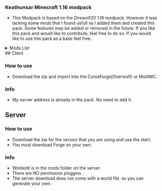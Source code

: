 ### Keathunsar Minecraft 1.16 modpack
- This Modpack is based on the Direwolf20 1.16 modpack. However it was lacking some mods that I found usfull so I added them and created this pack. Some features may be added or removed in the future. If you like this pack and would like to contribute, feel free to do so. If you would like to use this pack as a base feel free.

<details> <summary>Mods List</summary>
absentbydesign-1.16.4-1.3.2.jar</br>
aiotbotania-1.16.4-1.7.1.jar</br>
AkashicTome-1.4-16.jar</br>
AppleSkin-mc1.16.2-forge-1.0.14.jar</br>
appliedenergistics2-8.2.0.jar</br>
archers_paradox-1.16.3-1.1.1.jar</br>
architectury-1.5.105-forge.jar</br>
ars_nouveau-1.16.4-1.11.3.jar</br>
astralsorcery-1.16.4-1.13.9.jar</br>
AutoRegLib-1.6-47.jar</br>
baubley-heart-canisters-1.16.4-1.1.2.jar</br>
BetterAdvancements-1.16.4-0.1.0.104.jar</br>
BloodMagic-1.16.4-3.1.0-15.jar</br>
Bookshelf-1.16.5-10.0.1.jar</br>
Botania-1.16.4-411.jar</br>
botanicalmachinery-1.16.4-0.3.3.jar</br>
BotanyPots-1.16.5-7.0.2.jar</br>
BotanyTrees-1.16.5-3.0.1.jar</br>
buildinggadgets-1.16.4-3.7.3.jar</br>
bwncr-1.16.4-3.9.16.jar</br>
cc-tweaked-1.16.4-1.95.2.jar</br>
charginggadgets-1.3.0.jar</br>
chiselsandbits-0.2.10-RELEASE.jar</br>
chocolate-1.3.0-1.16.4.jar</br>
citadel-1.5.3.jar</br>
ClickMachine-1.16.4-4.3.0.jar</br>
cloth-config-forge-4.1.3.jar</br>
Clumps-6.0.0.13.jar</br>
CodeChickenLib-1.16.4-3.5.1.408-universal.jar</br>
cofh_core-1.16.3-1.1.6.jar</br>
comforts-forge-1.16.4-4.0.1.0.jar</br>
CommonCapabilities-1.16.4-2.5.5.jar</br>
Controlling-7.0.0.12.jar</br>
CookingForBlockheads_1.16.3-9.2.2.jar</br>
create-mc1.16.3_v0.3e.jar</br>
culinaryconstruct-forge-1.16.5-4.0.0.3.jar</br>
curios-forge-1.16.5-4.0.4.0.jar</br>
Cyclic-1.16.5-1.1.5.jar</br>
CyclopsCore-1.16.4-1.11.1.jar</br>
DarkUtilities-1.16.4-7.0.8.jar</br>
DefaultOptions_1.16.3-12.2.0.jar</br>
DeLogger-1.16.5-1.0.9+mc-1.16.5.jar</br>
demagnetize-forge-1.16.2-1.2.2.jar</br>
doomangelring-1.16.4-1.0.0.jar</br>
DungeonCrawl-1.16.3-2.2.4.jar</br>
elevatorid-1.16.5-1.7.12.jar</br>
emojiful-1.16.4-2.1.4.jar</br>
EnchantmentDescriptions-1.16.5-7.0.2.jar</br>
endercompass-3.1.jar</br>
EnderStorage-1.16.4-2.7.1.166-universal.jar</br>
ensorcellation-1.16.3-1.1.2.jar</br>
entangled-1.2.10-mc1.16.5.jar</br>
entitydetectors-1.16.4-1.1.0.1.jar</br>
envirocore-1.16.5-3.0.7.1.jar</br>
envirotech-1.16.5-3.0.7.1.jar</br>
extcaves-2.4.jar</br>
extradisks-1.16.4-1.5.0.jar</br>
ExtraStorage-1.16.4-1.3.1.jar</br>
ExtremeReactors2-1.16.4-2.0.21.jar</br>
extremeSoundMuffler-3.7_Forge-1.16.5.jar</br>
FallingTree-Forge-1.16.5-2.10.0.jar</br>
FastFurnace-1.16.4-4.4.0.jar</br>
FastLeafDecay-v25.jar</br>
FastWorkbench-1.16.4-4.5.0.jar</br>
ferritecore-1.1.1.jar</br>
findme-1.16.3-2.1.0.0.jar</br>
flatbedrock-1.16.4-1.1.6.jar</br>
FluxNetworks-1.16.5-6.1.6.11.jar</br>
FriendlyFire-1.16.4-6.0.3.jar</br>
ftb-backups-2.1.1.6.jar</br>
ftb-chunks-1604.2.2.62.jar</br>
ftb-essentials-1604.1.0.13.jar</br>
ftb-gui-library-1605.2.1.37-forge.jar</br>
ftb-janitor-1604.1.0.17.jar</br>
ftb-janitor-1604.1.0.18.jar</br>
ftb-ranks-1604.1.1.10.jar</br>
ftb-teams-1604.1.0.15-forge.jar</br>
furniture-7.0.0-pre19-1.16.3.jar</br>
geckolib-forge-1.16.5-3.0.12.jar</br>
glassential-forge-1.16.4-1.1.5.jar</br>
gravestone-1.16.5-1.0.1.jar</br>
harvest-1.16.3-1.0.3.jar</br>
ice_ice_baby-1.16.4-3.0.1.jar</br>
ImmersiveEngineering-1.16.5-4.2.1-131.jar</br>
immersiveposts-1.16.3-3.0.0.jar</br>
improved-stations-2.0.1.jar</br>
industrial-foregoing-1.16.5-3.2.9.1-fbef27c.jar</br>
IntegratedCrafting-1.16.4-1.0.11.jar</br>
IntegratedDynamics-1.16.4-1.4.2.jar</br>
IntegratedDynamics-1.16.4-1.4.3.jar</br>
integratednbt-1.16.4-1.4.0.jar</br>
IntegratedTerminals-1.16.4-1.1.1.jar</br>
IntegratedTunnels-1.16.4-1.6.16.jar</br>
inventorysorter-1.16.1-18.1.0.jar</br>
inzheFoPCore-v.1.1.0.jar</br>
ironchest-1.16.4-11.2.10.jar</br>
itemcollectors-1.0.10-mc1.16.5.jar</br>
JAMD-1.1.4-beta+mc-1.16.4.jar</br>
JAVD-2.5.45+mc-1.16.5.jar</br>
jei-1.16.4-7.6.1.66.jar</br>
jeiintegration_1.16.4-6.1.1.11.jar</br>
JustEnoughProfessions-1.16.3-1.1.jar</br>
JustEnoughResources-1.16.4-0.12.0.104.jar</br>
Krate-1.16.4-0.1.2.jar</br>
kubejs-1605.3.6-build.160-forge.jar</br>
kubejs-blood-magic-1604.1.0.4.jar</br>
kubejs-create-1604.1.0.4.jar</br>
kubejs-immersive-engineering-1604.1.0.12.jar</br>
kubejs-mekanism-1604.1.1.6.jar</br>
kubejs-thermal-1604.1.0.5.jar</br>
kubejs-ui-1604.1.0.13-forge.jar</br>
lanterncolors-1.16.3-2.1.1.jar</br>
LibX-1.16.3-1.0.11.jar</br>
light-overlay-5.6.1.jar</br>
Lollipop-1.16.4-3.2.5.jar</br>
LostTrinkets-1.16.4-0.1.18.jar</br>
mana-and-artifice-1.2.1.9.jar</br>
Mantle-1.16.5-1.6.79.jar</br>
mcjtylib-1.16-5.0.15.jar</br>
mcw-bridges-1.0.5-mc1.16.5-4.jar</br>
mcw-doors-1.0.2-mc1.16.5.jar</br>
mcw-roofs-2.0.1-mc1.16.5-4.jar</br>
mcw-trapdors-1.0.1-mc1.16.5.jar</br>
mcw-windows-1.0.2-mc1.16.4.jar</br>
Mekanism-1.16.4-10.0.19.446.jar</br>
MekanismGenerators-1.16.4-10.0.19.446.jar</br>
MekanismTools-1.16.4-10.0.19.446.jar</br>
metalbushesmod-v1.16.4-2.2.jar</br>
mgui-1.16.4-3.1.3.jar</br>
minecolonies-0.13.601-ALPHA-universal.jar</br>
MiniCoal2-1.16.1-0.0.2-universal.jar</br>
mininggadgets-1.7.1.jar</br>
modnametooltip_1.16.2-1.15.0.jar</br>
modular-routers-1.16.4-7.3.1-50.jar</br>
moredragoneggs-1.4.jar</br>
Morph-o-Tool-1.4-27.jar</br>
Morpheus-1.16.4-4.2.68.jar</br>
MouseTweaks-2.13-mc1.16.2.jar</br>
movingelevators-1.2.33-mc1.16.5.jar</br>
MythicBotany-1.16.3-1.2.4.jar</br>
NaturesAura-34.0.jar</br>
NaturesCompass-1.16.5-1.8.6.jar</br>
Neat 1.7-27.jar</br>
NeverNeededOrWanted-1.16.4-1.0.8.jar</br>
observerlib-1.16.4-1.5.1.jar</br>
Patchouli-1.16.4-48.jar</br>
Placebo-1.16.4-4.4.1.jar</br>
pneumaticcraft-repressurized-1.16.5-2.9.5-128.jar</br>
pocketstorage-1.16.3-0.7.6.jar</br>
portality-1.16.4-3.2.0.jar</br>
Powah-1.16.4-2.3.10.jar</br>
PrettyPipes-1.9.1.jar</br>
Psi 1.16-91.jar</br>
QQP 1.1.2.jar</br>
QuantumStorage-1.16.4-5.3.0.jar</br>
Quark-r2.4-303.jar</br>
QuarkOddities-1.16.3.jar</br>
quartz-chests-1603.1.0.8.jar</br>
rangedpumps-0.8.2.jar</br>
ratlantis-1.0.0-1.16.3.jar</br>
rats-7.1.1-1.16.5.jar</br>
recipebuffers-2.1.jar</br>
refinedpipes-0.5.jar</br>
refinedstorage-1.9.11.jar</br>
refinedstorageaddons-0.7.2.jar</br>
reliquary-1.16.3-1.3.4.1061.jar</br>
restrictions-1.16-3.0.3.jar</br>
rftoolsbase-1.16-2.0.9.jar</br>
rftoolsbuilder-1.16-3.0.13.jar</br>
rftoolscontrol-1.16-4.0.6.jar</br>
rftoolspower-1.16-3.0.8.jar</br>
rftoolsstorage-1.16-2.0.8.jar</br>
rftoolsutility-1.16-3.0.20.jar</br>
rhino-1.7.13-build.14.jar</br>
RingsOfAscension-1.16.4-1.6.0.jar</br>
rsgauges-1.16.4-1.2.8.jar</br>
rsrequestify-1.16.3-2.0.1.jar</br>
Runelic-1.16.4-6.0.5.jar</br>
serverconfigupdater-1.3.jar</br>
Shrink-1.16.4-1.0.7.jar</br>
shutupexperimentalsettings-1.0.3.jar</br>
SilentLib-1.16.3-4.9.1+64.jar</br>
SilentMechanisms-1.16.3-0.8.9+74.jar</br>
simplemagnets-1.0.13-mc1.16.5.jar</br>
simplybackpacks-1.16.3-1.4.13.jar</br>
SimplyJetpacks2-1.16.4-2.6.6.0.jar</br>
snad-1.0.4-1.16.5.jar</br>
SolarFluxReborn-1.16.3-16.2.3.jar</br>
SpawnerFix-1.16.2-1.0.0.2.jar</br>
Statues-1.16.3-0.1.6.3.jar</br>
StorageDrawers-1.16.3-8.2.2.jar</br>
structurize-0.13.113-ALPHA-universal.jar</br>
supermartijn642configlib-1.0.4-mc1.16.jar</br>
tetra-1.16.4-3.6.0.jar</br>
theoneprobe-1.16-3.0.7.jar</br>
thermal_cultivation-1.16.3-1.1.6.jar</br>
thermal_expansion-1.16.3-1.1.6.jar</br>
thermal_foundation-1.16.3-1.1.6.jar</br>
thermal_innovation-1.16.3-1.1.7.jar</br>
thermal_locomotion-1.16.3-1.1.6.jar</br>
The_Undergarden-1.16.5-0.4.5.jar</br>
TipTheScales-1.16.4-3.0.0.10.jar</br>
titanium-1.16.4-3.2.5.jar</br>
Toast-Control-1.16.4-4.3.1.jar</br>
TOOLKIT-2.0.0.jar</br>
torchmaster-2.3.6.jar</br>
trashcans-1.0.7-mc1.16.4.jar</br>
valkyrielib-1.16.5-3.0.7.1.jar</br>
Waystones_1.16.3-7.3.1.jar</br>
woot-1.16.4-1.0.3.1.jar</br>
wormhole-1.1.4-mc1.16.3.jar</br>
xnet-1.16-3.0.11.jar</br>
XNetGases-1.16.4-2.2.3.jar</br>
ZeroCore2-1.16.4-2.0.19.jar</br>
</details>
## Client

### How to use
- Download the zip and import into the CurseForge(Overwolf) or MultiMC.

### Info
- My server address is already in the pack. No need to add it.

## Server

### How to use
- Download the zip for the version that you are using and use the start.
- You must download Forge on your own.

### Info
- Woldedit is in the mods folder on the server.
- There are NO permission pluggins.
- The server download does not come with a world file. so you can generate your own.